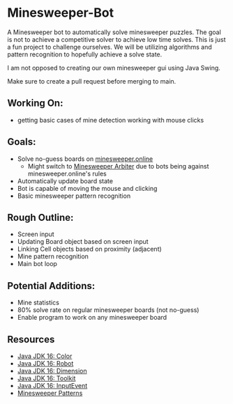 # Minesweeper-Bot

A Minesweeper bot to automatically solve minesweeper puzzles.
The goal is not to achieve a competitive solver to achieve low time solves.
This is just a fun project to challenge ourselves. We will be utilizing algorithms and pattern recognition to hopefully achieve a solve state.

I am not opposed to creating our own minesweeper gui using Java Swing.

Make sure to create a pull request before merging to main.

## Working On:

- getting basic cases of mine detection working with mouse clicks

## Goals:

- Solve no-guess boards on [minesweeper.online](https://minesweeper.online/)
  - Might switch to [Minesweeper Arbiter](https://minesweepergame.com/download/arbiter.php) due to bots being against minesweeper.online's rules
- Automatically update board state
- Bot is capable of moving the mouse and clicking
- Basic minesweeper pattern recognition

## Rough Outline:

- Screen input
- Updating Board object based on screen input
- Linking Cell objects based on proximity (adjacent)
- Mine pattern recognition
- Main bot loop

## Potential Additions:

- Mine statistics
- 80% solve rate on regular minesweeper boards (not no-guess)
- Enable program to work on any minesweeper board

## Resources

- [Java JDK 16: Color](https://docs.oracle.com/en/java/javase/16/docs/api/java.desktop/java/awt/Color.html)
- [Java JDK 16: Robot](https://docs.oracle.com/en/java/javase/16/docs/api/java.desktop/java/awt/Robot.html)
- [Java JDK 16: Dimension](https://docs.oracle.com/en/java/javase/16/docs/api/java.desktop/java/awt/Dimension.html)
- [Java JDK 16: Toolkit](https://docs.oracle.com/en/java/javase/16/docs/api/java.desktop/java/awt/Toolkit.html)
- [Java JDK 16: InputEvent](https://docs.oracle.com/en/java/javase/16/docs/api/java.desktop/java/awt/event/InputEvent.html)
- [Minesweeper Patterns](https://minesweeper.online/help/patterns)
